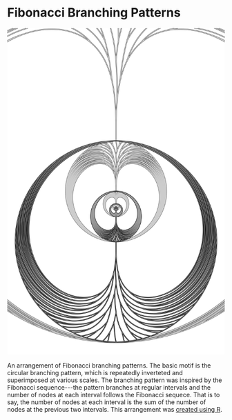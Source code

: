 # Fibonacci Branching Patterns

![Fibonacci branching pattern](ninninin.png)


An arrangement of Fibonacci branching patterns. The
basic motif is the circular branching pattern, which is repeatedly
inverteted and superimposed at various scales. The branching
pattern was inspired by the Fibonacci sequence---the pattern
branches at regular intervals and the number of nodes at each
interval follows the Fibonacci sequece. That is to say, the number
of nodes at each interval is the sum of the number of nodes at the
previous two intervals. This arrangement was
[created using R](r-code.md).
